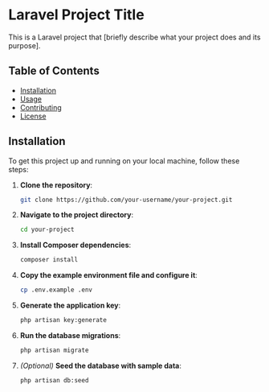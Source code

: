 # Laravel Project Title

This is a Laravel project that [briefly describe what your project does and its purpose].

## Table of Contents

- [Installation](#installation)
- [Usage](#usage)
- [Contributing](#contributing)
- [License](#license)

## Installation

To get this project up and running on your local machine, follow these steps:

1. **Clone the repository**:

    ```bash
    git clone https://github.com/your-username/your-project.git
    ```

2. **Navigate to the project directory**:

    ```bash
    cd your-project
    ```

3. **Install Composer dependencies**:

    ```bash
    composer install
    ```

4. **Copy the example environment file and configure it**:

    ```bash
    cp .env.example .env
    ```

5. **Generate the application key**:

    ```bash
    php artisan key:generate
    ```

6. **Run the database migrations**:

    ```bash
    php artisan migrate
    ```

7. *(Optional)* **Seed the database with sample data**:

    ```bash
    php artisan db:seed
    ```
